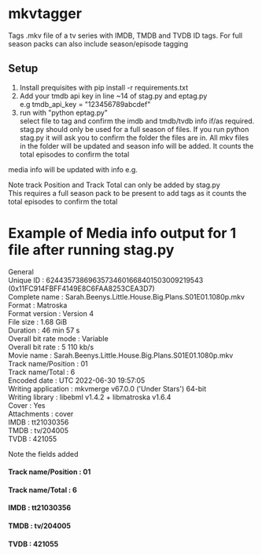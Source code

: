 # mkvtagger
Tags .mkv file of a tv series with IMDB, TMDB and TVDB ID tags. For full season packs can also include season/episode tagging  


## Setup   
1. Install prequisites with pip install -r requirements.txt    
2. Add your tmdb api key in line ~14 of stag.py and eptag.py   
e.g tmdb_api_key = "123456789abcdef"   
3. run with "python eptag.py"   
select file to tag and confirm the imdb and tmdb/tvdb info if/as required.   
stag.py should only be used for a full season of files. If you run python stag.py it will ask you to confirm the folder the files are in. All mkv files in the folder will be updated and season info will be added. It counts the total episodes to confirm the total   
   
media info will be updated with info e.g.   
   
Note track Position and Track Total can only be added by stag.py   
This requires a full season pack to be present to add tags as it counts the total episodes to confirm the total   
   
# Example of Media info output for 1 file after running stag.py
General   
Unique ID                                : 62443573869635734601668401503009219543 (0x11FC914FBFF4149E8C6FAA8253CEA3D7)   
Complete name                            : Sarah.Beenys.Little.House.Big.Plans.S01E01.1080p.mkv   
Format                                   : Matroska   
Format version                           : Version 4   
File size                                : 1.68 GiB   
Duration                                 : 46 min 57 s   
Overall bit rate mode                    : Variable   
Overall bit rate                         : 5 110 kb/s   
Movie name                               : Sarah.Beenys.Little.House.Big.Plans.S01E01.1080p.mkv   
Track name/Position                      : 01   
Track name/Total                         : 6   
Encoded date                             : UTC 2022-06-30 19:57:05   
Writing application                      : mkvmerge v67.0.0 ('Under Stars') 64-bit   
Writing library                          : libebml v1.4.2 + libmatroska v1.6.4   
Cover                                    : Yes  
Attachments                              : cover  
IMDB                                     : tt21030356   
TMDB                                     : tv/204005   
TVDB                                     : 421055   

Note the fields added
#### Track name/Position                      : 01   
#### Track name/Total                         : 6   
#### IMDB                                     : tt21030356   
#### TMDB                                     : tv/204005   
#### TVDB                                     : 421055   

